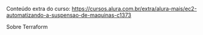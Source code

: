 Conteúdo extra do curso: https://cursos.alura.com.br/extra/alura-mais/ec2-automatizando-a-suspensao-de-maquinas-c1373

Sobre Terraform

